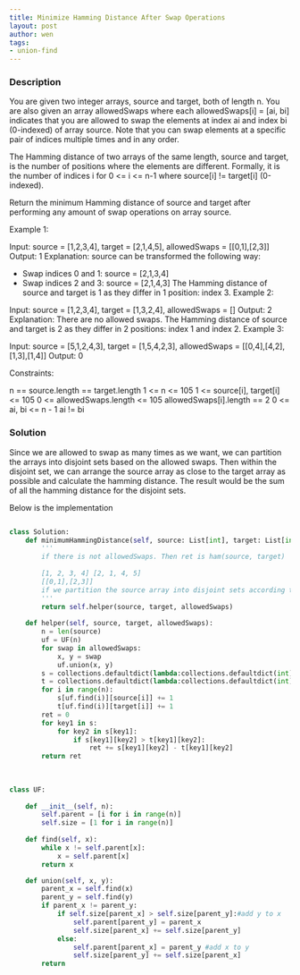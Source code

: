 ```yaml
---
title: Minimize Hamming Distance After Swap Operations
layout: post
author: wen
tags:
- union-find
---
```


### Description

You are given two integer arrays, source and target, both of length n. You are also given an array allowedSwaps where each allowedSwaps[i] = [ai, bi] indicates that you are allowed to swap the elements at index ai and index bi (0-indexed) of array source. Note that you can swap elements at a specific pair of indices multiple times and in any order.

The Hamming distance of two arrays of the same length, source and target, is the number of positions where the elements are different. Formally, it is the number of indices i for 0 <= i <= n-1 where source[i] != target[i] (0-indexed).

Return the minimum Hamming distance of source and target after performing any amount of swap operations on array source.

 

Example 1:

Input: source = [1,2,3,4], target = [2,1,4,5], allowedSwaps = [[0,1],[2,3]]
Output: 1
Explanation: source can be transformed the following way:
- Swap indices 0 and 1: source = [2,1,3,4]
- Swap indices 2 and 3: source = [2,1,4,3]
The Hamming distance of source and target is 1 as they differ in 1 position: index 3.
Example 2:

Input: source = [1,2,3,4], target = [1,3,2,4], allowedSwaps = []
Output: 2
Explanation: There are no allowed swaps.
The Hamming distance of source and target is 2 as they differ in 2 positions: index 1 and index 2.
Example 3:

Input: source = [5,1,2,4,3], target = [1,5,4,2,3], allowedSwaps = [[0,4],[4,2],[1,3],[1,4]]
Output: 0
 

Constraints:

n == source.length == target.length
1 <= n <= 105
1 <= source[i], target[i] <= 105
0 <= allowedSwaps.length <= 105
allowedSwaps[i].length == 2
0 <= ai, bi <= n - 1
ai != bi

### Solution

Since we are allowed to swap as many times as we want, we can partition the arrays into disjoint sets based on the allowed swaps. Then within the disjoint set, we can arrange the source array as close to the target array as possible and calculate the hamming distance. The result would be the sum of all the hamming distance for the disjoint sets.

Below is the implementation
```python

class Solution:
    def minimumHammingDistance(self, source: List[int], target: List[int], allowedSwaps: List[List[int]]) -> int:
        '''
        if there is not allowedSwaps. Then ret is ham(source, target)
        
        [1, 2, 3, 4] [2, 1, 4, 5]
        [[0,1],[2,3]]
        if we partition the source array into disjoint sets according to allowed swaps, then for each set we calculate the hamming distance between it and corresponding target. The ret is the sum of all the hamming distance
        '''
        return self.helper(source, target, allowedSwaps)
        
    def helper(self, source, target, allowedSwaps):
        n = len(source)
        uf = UF(n)
        for swap in allowedSwaps:
            x, y = swap
            uf.union(x, y)
        s = collections.defaultdict(lambda:collections.defaultdict(int))
        t = collections.defaultdict(lambda:collections.defaultdict(int))
        for i in range(n):
            s[uf.find(i)][source[i]] += 1
            t[uf.find(i)][target[i]] += 1
        ret = 0
        for key1 in s:
            for key2 in s[key1]:
                if s[key1][key2] > t[key1][key2]:
                    ret += s[key1][key2] - t[key1][key2]
        return ret
    
        
        
class UF:
    
    def __init__(self, n):
        self.parent = [i for i in range(n)]
        self.size = [1 for i in range(n)]
    
    def find(self, x):
        while x != self.parent[x]:
            x = self.parent[x]
        return x

    def union(self, x, y):
        parent_x = self.find(x)
        parent_y = self.find(y)
        if parent_x != parent_y:
            if self.size[parent_x] > self.size[parent_y]:#add y to x
                self.parent[parent_y] = parent_x
                self.size[parent_x] += self.size[parent_y]
            else:
                self.parent[parent_x] = parent_y #add x to y
                self.size[parent_y] += self.size[parent_x]
        return
				
```